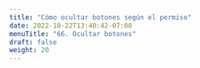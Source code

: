```yaml
---
title: "Cómo ocultar botones según el permiso"
date: 2022-10-22T13:40:42-07:00
menuTitle: "66. Ocultar botones"
draft: false
weight: 20
---
```



